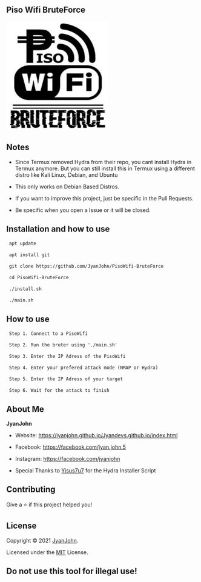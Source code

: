 ###
## __Piso Wifi BruteForce__
![logo](logo.jpg)
###

###
## __Notes__
* Since Termux removed Hydra from their repo, you cant install Hydra in Termux anymore. But 
you can still install this in Termux using a different distro like Kali Linux, Debian, and Ubuntu

* This only works on Debian Based Distros.

* If you want to improve this project, just be specific in the Pull Requests.

* Be specific when you open a Issue or it will be closed.
###
###
## __Installation and how to use__

```
 apt update
```
```
 apt install git
```
```
 git clone https://github.com/JyanJohn/PisoWifi-BruteForce
```
```
 cd PisoWifi-BruteForce
```
```
 ./install.sh
```
```
 ./main.sh
```
###
###
## __How to use__
```
 Step 1. Connect to a PisoWifi
```
```
 Step 2. Run the bruter using './main.sh'
```
```
 Step 3. Enter the IP Adress of the PisoWifi
```
```
 Step 4. Enter your prefered attack mode (NMAP or Hydra)
```
```
 Step 5. Enter the IP Adress of your target
```
```
 Step 6. Wait for the attack to finish
```
## About Me
**JyanJohn**
* Website: https://jyanjohn.github.io/Jyandevs.github.io/index.html

* Facebook: https://facebook.com/jyan.john.5

* Instagram: https://facebook.com/jyanjohn

* Special Thanks to [Yisus7u7](https://github.com/Yisus7u7) for the Hydra Installer Script
## Contributing

Give a ⭐️ if this project helped you!
## License

Copyright © 2021 [JyanJohn](https://github.com/jyanjohn).

Licensed under the [MIT](https://github.com/JyanJohn/PisoWifi-BruteForce/blob/main/LICENSE) License.

## Do not use this tool for illegal use!
